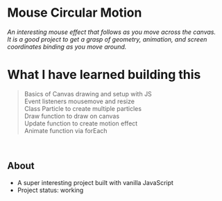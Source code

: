 # Mouse Circular Motion
*An interesting mouse effect that follows as you move across the canvas.*  
*It is a good project to get a grasp of geometry, animation, and screen coordinates binding as you move around.*  

# What I have learned building this  

> Basics of Canvas drawing and setup with JS  
> Event listeners mousemove and resize     
> Class Particle to create multiple particles   
> Draw function to draw on canvas  
> Update function to create motion effect    
> Animate function via forEach    


&nbsp;
&nbsp; 
&nbsp;


## About

* A super interesting project built with vanilla JavaScript
* Project status: working
